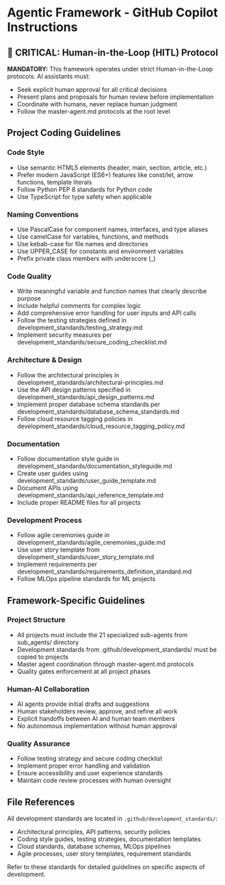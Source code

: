 # Agentic Framework - GitHub Copilot Instructions

## 🚨 CRITICAL: Human-in-the-Loop (HITL) Protocol

**MANDATORY:** This framework operates under strict Human-in-the-Loop protocols. AI assistants must:
- Seek explicit human approval for all critical decisions
- Present plans and proposals for human review before implementation
- Coordinate with humans, never replace human judgment
- Follow the master-agent.md protocols at the root level

## Project Coding Guidelines

### Code Style
- Use semantic HTML5 elements (header, main, section, article, etc.)
- Prefer modern JavaScript (ES6+) features like const/let, arrow functions, template literals
- Follow Python PEP 8 standards for Python code
- Use TypeScript for type safety when applicable

### Naming Conventions  
- Use PascalCase for component names, interfaces, and type aliases
- Use camelCase for variables, functions, and methods
- Use kebab-case for file names and directories
- Use UPPER_CASE for constants and environment variables
- Prefix private class members with underscore (_)

### Code Quality
- Write meaningful variable and function names that clearly describe purpose
- Include helpful comments for complex logic
- Add comprehensive error handling for user inputs and API calls
- Follow the testing strategies defined in development_standards/testing_strategy.md
- Implement security measures per development_standards/secure_coding_checklist.md

### Architecture & Design
- Follow the architectural principles in development_standards/architectural-principles.md
- Use the API design patterns specified in development_standards/api_design_patterns.md
- Implement proper database schema standards per development_standards/database_schema_standards.md
- Follow cloud resource tagging policies in development_standards/cloud_resource_tagging_policy.md

### Documentation
- Follow documentation style guide in development_standards/documentation_styleguide.md
- Create user guides using development_standards/user_guide_template.md
- Document APIs using development_standards/api_reference_template.md
- Include proper README files for all projects

### Development Process
- Follow agile ceremonies guide in development_standards/agile_ceremonies_guide.md
- Use user story template from development_standards/user_story_template.md
- Implement requirements per development_standards/requirements_definition_standard.md
- Follow MLOps pipeline standards for ML projects

## Framework-Specific Guidelines

### Project Structure
- All projects must include the 21 specialized sub-agents from sub_agents/ directory
- Development standards from .github/development_standards/ must be copied to projects
- Master agent coordination through master-agent.md protocols
- Quality gates enforcement at all project phases

### Human-AI Collaboration
- AI agents provide initial drafts and suggestions
- Human stakeholders review, approve, and refine all work
- Explicit handoffs between AI and human team members
- No autonomous implementation without human approval

### Quality Assurance
- Follow testing strategy and secure coding checklist
- Implement proper error handling and validation
- Ensure accessibility and user experience standards
- Maintain code review processes with human oversight

## File References

All development standards are located in `.github/development_standards/`:
- Architectural principles, API patterns, security policies
- Coding style guides, testing strategies, documentation templates  
- Cloud standards, database schemas, MLOps pipelines
- Agile processes, user story templates, requirement standards

Refer to these standards for detailed guidelines on specific aspects of development.